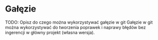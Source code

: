 Gałęzie
=======

TODO: Opisz do czego można wykorzystywać gałęzie w git
Gałęzie w git można wykorzystywać do tworzenia poprawek i naprawy błędów bez ingerencji w główny projekt (własna wersja).